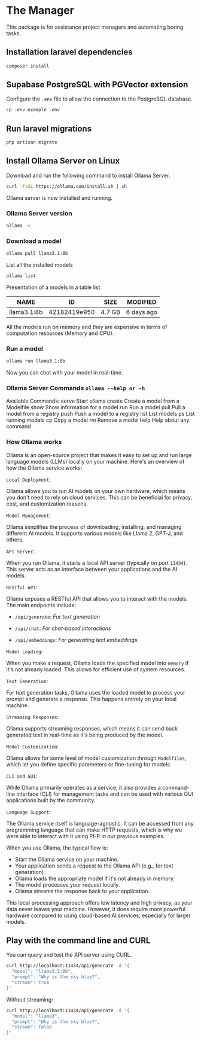 # The Manager

This package is for assistance project managers and automating boring tasks.

## Installation laravel dependencies

```bash
composer install
```

## Supabase PostgreSQL with PGVector extension

Configure the `.env` file to allow the connection to the PostgreSQL database.

```bash
cp .env.example .env
```

## Run laravel migrations

```bash
php artisan migrate
```

## Install Ollama Server on Linux

Download and run the following command to install Ollama Server.

```bash
curl -fsSL https://ollama.com/install.sh | sh
```

Ollama server is now installed and running.

### Ollama Server version

```bash
ollama -v
```

### Download a model

```bash
ollama pull llama3.1:8b
```

List all the installed models

```bash
ollama list
```

Presentation of a models in a table list

| NAME        | ID           | SIZE   | MODIFIED   |
| ----------- | ------------ | ------ | ---------- |
| llama3.1:8b | 42182419e950 | 4.7 GB | 6 days ago |

All the models run on memory and they are expensive in terms of computation resources (Memory and CPU).

### Run a model

```bash
ollama run llama3.1:8b
```

Now you can chat with your model in real-time.

### Ollama Server Commands `ollama --help or -h`

Available Commands:
  serve       Start ollama
  create      Create a model from a Modelfile
  show        Show information for a model
  run         Run a model
  pull        Pull a model from a registry
  push        Push a model to a registry
  list        List models
  ps          List running models
  cp          Copy a model
  rm          Remove a model
  help        Help about any command

### How Ollama works

Ollama is an open-source project that makes it easy to set up and run large language models (LLMs) locally on your machine.
Here's an overview of how the Ollama service works:

`Local Deployment`:

Ollama allows you to run AI models on your own hardware, which means you don't need to rely on cloud services. This can be beneficial for privacy, cost, and customization reasons.

`Model Management`:

Ollama simplifies the process of downloading, installing, and managing different AI models. It supports various models like Llama 2, GPT-J, and others.

`API Server`:

When you run Ollama, it starts a local API server (typically on port `11434`). This server acts as an interface between your applications and the AI models.

`RESTful API`:

Ollama exposes a RESTful API that allows you to interact with the models. The main endpoints include:

- `/api/generate`: *For text generation*

- `/api/chat`: *For chat-based interactions*

- `/api/embeddings`: *For generating text embeddings*

`Model Loading`:

When you make a request, Ollama loads the specified model into `memory` if it's not already loaded. This allows for efficient use of system resources.

`Text Generation`:

For text generation tasks, Ollama uses the loaded model to process your prompt and generate a response. This happens entirely on your local machine.

`Streaming Responses`:

Ollama supports streaming responses, which means it can send back generated text in real-time as it's being produced by the model.

`Model Customization`:

Ollama allows for some level of model customization through `Modelfiles`, which let you define specific parameters or fine-tuning for models.

`CLI and GUI`:

While Ollama primarily operates as a service, it also provides a command-line interface (CLI) for management tasks and can be used with various GUI applications built by the community.

`Language Support`:

The Ollama service itself is language-agnostic. It can be accessed from any programming language that can make HTTP requests, which is why we were able to interact with it using PHP in our previous examples.

When you use Ollama, the typical flow is:

- Start the Ollama service on your machine.
- Your application sends a request to the Ollama API (e.g., for text generation).
- Ollama loads the appropriate model if it's not already in memory.
- The model processes your request locally.
- Ollama streams the response back to your application.

This local processing approach offers low latency and high privacy, as your data never leaves your machine. However, it does require more powerful hardware compared to using cloud-based AI services, especially for larger models.

## Play with the command line and CURL

You can query and test the API server using CURL.

```bash
curl http://localhost:11434/api/generate -d '{
  "model": "llama3.1:8b",
  "prompt": "Why is the sky blue?",
  "stream": true
}'
```

Without streaming:

```bash
curl http://localhost:11434/api/generate -d '{
  "model": "llama3",
  "prompt": "Why is the sky blue?",
  "stream": false
}'
```
